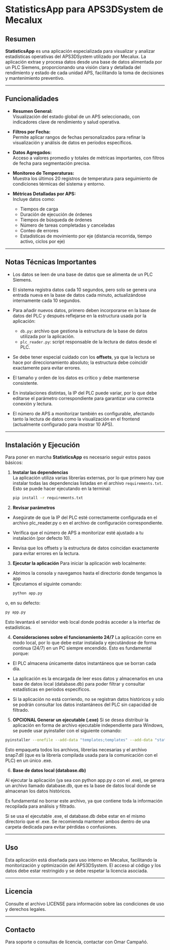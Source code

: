 # StatisticsApp para APS3DSystem de Mecalux

## Resumen

**StatisticsApp** es una aplicación especializada para visualizar y analizar estadísticas operativas del APS3DSystem utilizado por Mecalux. La aplicación extrae y procesa datos desde una base de datos alimentada por un PLC Siemens, proporcionando una visión clara y detallada del rendimiento y estado de cada unidad APS, facilitando la toma de decisiones y mantenimiento preventivo.

---

## Funcionalidades

- **Resumen General:**  
  Visualización del estado global de un APS seleccionado, con indicadores clave de rendimiento y salud operativa.

- **Filtros por Fecha:**  
  Permite aplicar rangos de fechas personalizados para refinar la visualización y análisis de datos en períodos específicos.

- **Datos Agregados:**  
  Acceso a valores promedio y totales de métricas importantes, con filtros de fecha para segmentación precisa.

- **Monitoreo de Temperaturas:**  
  Muestra los últimos 20 registros de temperatura para seguimiento de condiciones térmicas del sistema y entorno.

- **Métricas Detalladas por APS:**  
  Incluye datos como:  
  - Tiempos de carga  
  - Duración de ejecución de órdenes  
  - Tiempos de búsqueda de órdenes  
  - Número de tareas completadas y canceladas  
  - Conteo de errores  
  - Estadísticas de movimiento por eje (distancia recorrida, tiempo activo, ciclos por eje)  

---

## Notas Técnicas Importantes

- Los datos se leen de una base de datos que se alimenta de un PLC Siemens.  
- El sistema registra datos cada 10 segundos, pero solo se genera una entrada nueva en la base de datos cada minuto, actualizándose internamente cada 10 segundos.  
- Para añadir nuevos datos, primero deben incorporarse en la base de datos del PLC y después reflejarse en la estructura usada por la aplicación:  
  - `db.py`: archivo que gestiona la estructura de la base de datos utilizada por la aplicación.  
  - `plc_reader.py`: script responsable de la lectura de datos desde el PLC.

- Se debe tener especial cuidado con los **offsets**, ya que la lectura se hace por direccionamiento absoluto; la estructura debe coincidir exactamente para evitar errores.  
- El tamaño y orden de los datos es crítico y debe mantenerse consistente.  

- En instalaciones distintas, la IP del PLC puede variar, por lo que debe editarse el parámetro correspondiente para garantizar una correcta conexión y lectura.  
- El número de APS a monitorizar también es configurable, afectando tanto la lectura de datos como la visualización en el frontend (actualmente configurado para mostrar 10 APS).

---

## Instalación y Ejecución

Para poner en marcha **StatisticsApp** es necesario seguir estos pasos básicos:

1. **Instalar las dependencias**  
   La aplicación utiliza varias librerías externas, por lo que primero hay que instalar todas las dependencias listadas en el archivo `requirements.txt`. Esto se puede hacer ejecutando en la terminal:  
   ```bash
   pip install -r requirements.txt
   ```

2. **Revisar parámetros**
- Asegúrate de que la IP del PLC esté correctamente configurada en el archivo plc_reader.py o en el archivo de configuración correspondiente.

- Verifica que el número de APS a monitorizar esté ajustado a tu instalación (por defecto 10).

- Revisa que los offsets y la estructura de datos coincidan exactamente para evitar errores en la lectura.

3. **Ejecutar la aplicación**
Para iniciar la aplicación web localmente:

- Abrimos la consola y navegamos hasta el directorio donde tengamos la app
- Ejecutamos el siguinte comando: 
   ```bash
   python app.py
   ```
o, en su defecto:
   ```bash
   py app.py
   ```

Esto levantará el servidor web local donde podrás acceder a la interfaz de estadísticas.

4. **Consideraciones sobre el funcionamiento 24/7**
La aplicación corre en modo local, por lo que debe estar instalada y ejecutándose de forma continua (24/7) en un PC siempre encendido. Esto es fundamental porque:

- El PLC almacena únicamente datos instantáneos que se borran cada día.

- La aplicación es la encargada de leer esos datos y almacenarlos en una base de datos local (database.db) para poder filtrar y consultar estadísticas en períodos específicos.

- Si la aplicación no está corriendo, no se registran datos históricos y solo se podrán consultar los datos instantáneos del PLC sin capacidad de filtrado.

5. **OPCIONAL Generar un ejecutable (.exe)**
Si se desea distribuir la aplicación en forma de archivo ejecutable independiente para Windows, se puede usar pyinstaller con el siguiente comando:
```bash
pyinstaller --onefile --add-data "templates;templates" --add-data "static;static" --add-binary "snap7.dll;." --paths .\venv\Lib\site-packages app.py
```

Esto empaqueta todos los archivos, librerías necesarias y el archivo snap7.dll (que es la librería compilada usada para la comunicación con el PLC) en un único .exe.

6. **Base de datos local (database.db)**

Al ejecutar la aplicación (ya sea con python app.py o con el .exe), se genera un archivo llamado database.db, que es la base de datos local donde se almacenan los datos históricos.

Es fundamental no borrar este archivo, ya que contiene toda la información recopilada para análisis y filtrado.

Si se usa el ejecutable .exe, el database.db debe estar en el mismo directorio que el .exe. Se recomienda mantener ambos dentro de una carpeta dedicada para evitar pérdidas o confusiones.

---

## Uso

Esta aplicación está diseñada para uso interno en Mecalux, facilitando la monitorización y optimización del APS3DSystem. El acceso al código y los datos debe estar restringido y se debe respetar la licencia asociada.

---

## Licencia

Consulte el archivo LICENSE para información sobre las condiciones de uso y derechos legales.

---

## Contacto

Para soporte o consultas de licencia, contactar con Omar Campañó.
